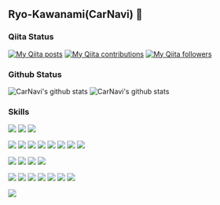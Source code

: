 ## Ryo-Kawanami(CarNavi) 🚗

### Qiita Status
[![My Qiita posts](https://qiita-badge.apiapi.app/s/mdo4nt6n/posts.svg)](http://qiita.com/mdo4nt6n)
[![My Qiita contributions](https://qiita-badge.apiapi.app/s/mdo4nt6n/contributions.svg)](http://qiita.com/mdo4nt6n)
[![My Qiita followers](https://qiita-badge.apiapi.app/s/mdo4nt6n/followers.svg)](http://qiita.com/mdo4nt6n)

### Github Status
![CarNavi's github stats](https://github-readme-stats.vercel.app/api?username=Ryo-Kawanami&show_icons=true&theme=shades-of-purple)
![CarNavi's github stats](https://github-readme-stats.vercel.app/api/top-langs/?username=Ryo-Kawanami&show_icons=true&theme=shades-of-purple&layout=compact&show_icons=true)  

### Skills
<!--Git Series-->
<img src="https://img.shields.io/badge/-Git-F05032.svg?logo=git&style=plastic"> <img src="https://img.shields.io/badge/-Github-181717.svg?logo=github&style=plastic"> <img src="https://img.shields.io/badge/-Gitlab-E24329.svg?logo=gitlab&style=plastic">

<!--ProgrammingLanguage & ProgrammingTools & Library & DataFormat-->
<img src="https://img.shields.io/badge/Python-f9d64e.svg?logo=python&style=flat"> <img src="https://img.shields.io/badge/-Jupyter-F37626.svg?logo=jupyter&style=plastic"> <img src="https://img.shields.io/badge/TesorFlow-aa4c00.svg?logo=tensorflow&style=flat"> <img src="https://img.shields.io/badge/Keras-CC0000.svg?logo=keras&style=flat"> <img src="https://img.shields.io/badge/PyTorch-aa381e.svg?logo=pytorch&style=flat"> <img src="https://img.shields.io/badge/OpenCV-FF0000.svg?logo=opencv&style=flat"> <img src="https://img.shields.io/badge/-Java-007396.svg?logo=java&style=plastic"> <img src="https://img.shields.io/badge/Android-AAAAAA.svg?logo=android&style=flat">

<!--OS: Linux & Ubuntu & Vim-->
<img src="https://img.shields.io/badge/-Linux-FCC624.svg?logo=linux&style=plastic"> <img src="https://img.shields.io/badge/-Ubuntu-E95420.svg?logo=ubuntu&style=plastic"> <img src="https://img.shields.io/badge/-Vim-019733.svg?logo=vim&style=plastic"> <img src="https://img.shields.io/badge/-shell-AAAAAA.svg?logo=shell&style=flat"> 

<!--Tools-->
<img src="https://img.shields.io/badge/-Visual studio code-007ACC.svg?logo=visual%20studio%20code&style=plastic"> <img src="https://img.shields.io/badge/-Trello-0079BF.svg?logo=trello&style=plastic"> <img src="https://img.shields.io/badge/-Slack-4A154B.svg?logo=slack&style=plastic"> <img src="https://img.shields.io/badge/--092E20.svg?logo=IFTTT&style=plastic"> <img src="https://img.shields.io/badge/-Rss-FFA500.svg?logo=rss&style=plastic"> <img src="https://img.shields.io/badge/PowerPoint-B7472A.svg?logo=Microsoft%20PowerPoint&style=flat"> <img src="https://img.shields.io/badge/-Skype-00AFF0.svg?logo=skype&style=plastic"> 

<!--Cloud-->
<img src="https://img.shields.io/badge/Microsoft%20Azure-00a5ff.svg?logo=Microsoft%20Azure&style=flat">
